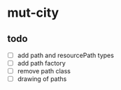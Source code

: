 # mut-city

## todo
- [ ] add path and resourcePath types
- [ ] add path factory
- [ ] remove path class
- [ ] drawing of paths
